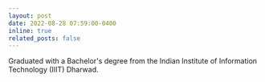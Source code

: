 ```yaml
---
layout: post
date: 2022-08-28 07:59:00-0400
inline: true
related_posts: false
---
```


Graduated with a Bachelor's degree from the Indian Institute of Information Technology (IIIT) Dharwad.

